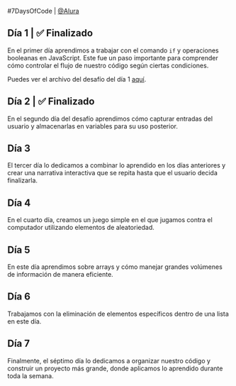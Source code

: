 #7DaysOfCode | [@Alura](https://7daysofcode.io/)

## Día 1 | ✅ Finalizado
En el primer día aprendimos a trabajar con el comando `if` y operaciones booleanas en JavaScript. Este fue un paso importante para comprender cómo controlar el flujo de nuestro código según ciertas condiciones.

Puedes ver el archivo del desafío del día 1 [aquí](https://github.com/maritza1818/-7DaysOfCode/blob/main/booleanday1.js).

## Día 2 | ✅ Finalizado
En el segundo día del desafío aprendimos cómo capturar entradas del usuario y almacenarlas en variables para su uso posterior.

## Día 3
El tercer día lo dedicamos a combinar lo aprendido en los días anteriores y crear una narrativa interactiva que se repita hasta que el usuario decida finalizarla.

## Día 4
En el cuarto día, creamos un juego simple en el que jugamos contra el computador utilizando elementos de aleatoriedad.

## Día 5
En este día aprendimos sobre arrays y cómo manejar grandes volúmenes de información de manera eficiente.

## Día 6
Trabajamos con la eliminación de elementos específicos dentro de una lista en este día.

## Día 7
Finalmente, el séptimo día lo dedicamos a organizar nuestro código y construir un proyecto más grande, donde aplicamos lo aprendido durante toda la semana.
